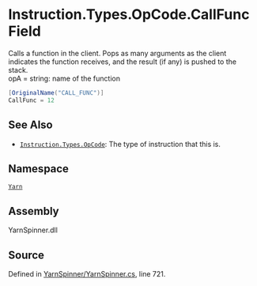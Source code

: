 <!-- This file was generated by a tool. Do not edit this file by hand. -->

# Instruction.Types.OpCode.CallFunc Field

Calls a function in the client. Pops as many arguments as the
client indicates the function receives, and the result (if any)
is pushed to the stack.		
opA = string: name of the function


```csharp
[OriginalName("CALL_FUNC")]
CallFunc = 12
```



## See Also
* [`Instruction.Types.OpCode`](/api/csharp/yarn/instruction.types.opcode.md): 
The type of instruction that this is.

## Namespace
[`Yarn`](/api/csharp/yarn/README.md)

## Assembly
YarnSpinner.dll

## Source
Defined in [YarnSpinner/YarnSpinner.cs](https://github.com/YarnSpinnerTool/YarnSpinner//blob/develop/YarnSpinner/YarnSpinner.cs#L721), line 721.
